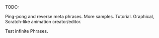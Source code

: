 
TODO:

Ping-pong and reverse meta phrases.
More samples.
Tutorial.
Graphical, Scratch-like animation creator/editor.

Test infinite Phrases.
